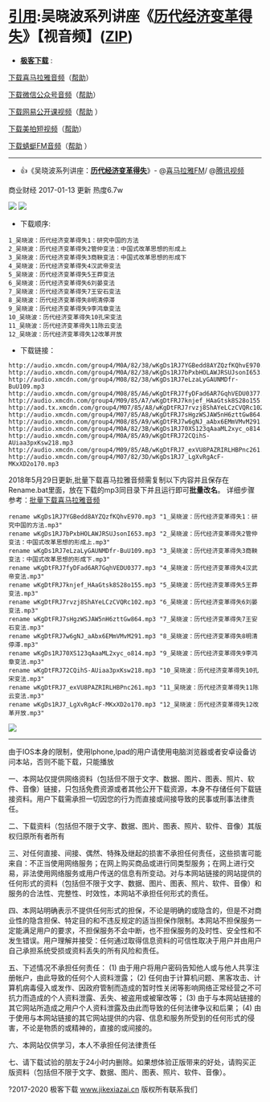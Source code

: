 # [引用](https://github.com/taoste/Hello-World/blob/master/Music/吴晓波：历代经济变革得失/Readme.md):吴晓波系列讲座《[**历代经济变革得失**](https://v.choong.net/wxb/)》【视音频】([ZIP](https://github.com/inchoong/wxb/archive/master.zip))

- [**极客下载**](http://jikexiazai.cn/) : 

[下载喜马拉雅音频](http://jikexiazai.cn/xmlyxz.html)（[帮助](http://jikexiazai.cn/xmly_help.html)）  

[下载微信公众号音频](http://jikexiazai.cn/wxxz.html)（[帮助](http://jikexiazai.cn/wxxz_help.html)） 

[下载网易公开课视频](http://jikexiazai.cn/gkkxz.html)（[帮助](http://jikexiazai.cn/wygkk_help.html) ） 

[下载美拍短视频](http://jikexiazai.cn/mpxz.html)（[帮助](http://jikexiazai.cn/mpxz_help.html)）  

[下载蜻蜓FM音频](http://jikexiazai.cn/qtfm.html)（[帮助](http://jikexiazai.cn/qtfm_help.html) ） 

-----------------------------------------------------------

- 👍《吴晓波系列讲座：[**历代经济变革得失**](https://v.qq.com/detail/6/6qf9pqtf8b4jqx1.html)》- @[喜马拉雅FM](https://www.ximalaya.com/)/ @[腾讯视频](https://v.qq.com/x/cover/6qf9pqtf8b4jqx1.html)

商业财经 2017-01-13 更新 热度6.7w

<p><img src="https://camo.githubusercontent.com/1514f0472b316e36c0b45fddd831ff67e98ffe9b/687474703a2f2f70686f746f63646e2e736f68752e636f6d2f32303134303131362f496d673339333632373036352e6a70673f7261773d74727565?raw=true"/>
<img src="https://camo.githubusercontent.com/0c395bc697f9c81fa1900bb42b3f1a2690b0161a/687474703a2f2f696d67312e6774696d672e636f6d2f762f706963732f6876312f3136342f31342f3933342f36303733373038342e706e673f7261773d74727565?raw=true"/></p>

- 下载顺序:
```
1_吴晓波：历代经济变革得失1：研究中国的方法
2_吴晓波：历代经济变革得失2管仲变法：中国式改革思想的形成上
3_吴晓波：历代经济变革得失3商鞅变法：中国式改革思想的形成下
4_吴晓波：历代经济变革得失4汉武帝变法
5_吴晓波：历代经济变革得失5王莽变法
6_吴晓波：历代经济变革得失6刘晏变法
7_吴晓波：历代经济变革得失7王安石变法
8_吴晓波：历代经济变革得失8明清停滞
9_吴晓波：历代经济变革得失9李鸿章变法
10_吴晓波：历代经济变革得失10孔宋变法
11_吴晓波：历代经济变革得失11陈云变法
12_吴晓波：历代经济变革得失12改革开放
```
- 下载链接：
```
http://audio.xmcdn.com/group4/M0A/82/38/wKgDs1RJ7YGBedd8AYZQzfKQhvE970.mp3
http://audio.xmcdn.com/group4/M0A/82/38/wKgDs1RJ7bPxbHOLAWJRSUJsonI653.mp3
http://audio.xmcdn.com/group4/M08/82/38/wKgDs1RJ7eLzaLyGAUNMDfr-BuU109.mp3
http://audio.xmcdn.com/group4/M08/85/A6/wKgDtFRJ7fyDFad6AR7GqhVEDU0377.mp3
http://audio.xmcdn.com/group4/M09/85/A7/wKgDtFRJ7knjef_HAaGtsk8S28o155.mp3
http://aod.tx.xmcdn.com/group4/M07/85/A8/wKgDtFRJ7rvzj8ShAYeLCzCVQRc102.mp3
http://audio.xmcdn.com/group4/M07/85/A8/wKgDtFRJ7sHgzWSJAW5nH6zttGw864.mp3
http://audio.xmcdn.com/group4/M08/85/A9/wKgDtFRJ7w6gNJ_aAbx6EMmVMvM291.mp3
http://audio.xmcdn.com/group4/M0A/82/3B/wKgDs1RJ70XS123qAaaML2xyc_o814.mp3
http://audio.xmcdn.com/group4/M0A/85/A9/wKgDtFRJ72CQihS-AUiaa3pxKsw218.mp3
http://audio.xmcdn.com/group4/M09/85/AB/wKgDtFRJ7_exVU8PAZRIRLHBPnc261.mp3
http://audio.xmcdn.com/group4/M07/82/3D/wKgDs1RJ7_LgXvRgAcF-MKxXD2o170.mp3
```

2018年5月29日更新,批量下载喜马拉雅音频需复制以下内容并且保存在Rename.bat里面，放在下载的mp3同目录下并且运行即可**批量改名**。 
  详细步骤参考：[批量下载喜马拉雅音频](http://jikexiazai.cn/xmlyxzbat_help.html) 

```
rename wKgDs1RJ7YGBedd8AYZQzfKQhvE970.mp3 "1_吴晓波：历代经济变革得失1：研究中国的方法.mp3"
rename wKgDs1RJ7bPxbHOLAWJRSUJsonI653.mp3 "2_吴晓波：历代经济变革得失2管仲变法：中国式改革思想的形成上.mp3"
rename wKgDs1RJ7eLzaLyGAUNMDfr-BuU109.mp3 "3_吴晓波：历代经济变革得失3商鞅变法：中国式改革思想的形成下.mp3"
rename wKgDtFRJ7fyDFad6AR7GqhVEDU0377.mp3 "4_吴晓波：历代经济变革得失4汉武帝变法.mp3"
rename wKgDtFRJ7knjef_HAaGtsk8S28o155.mp3 "5_吴晓波：历代经济变革得失5王莽变法.mp3"
rename wKgDtFRJ7rvzj8ShAYeLCzCVQRc102.mp3 "6_吴晓波：历代经济变革得失6刘晏变法.mp3"
rename wKgDtFRJ7sHgzWSJAW5nH6zttGw864.mp3 "7_吴晓波：历代经济变革得失7王安石变法.mp3"
rename wKgDtFRJ7w6gNJ_aAbx6EMmVMvM291.mp3 "8_吴晓波：历代经济变革得失8明清停滞.mp3"
rename wKgDs1RJ70XS123qAaaML2xyc_o814.mp3 "9_吴晓波：历代经济变革得失9李鸿章变法.mp3"
rename wKgDtFRJ72CQihS-AUiaa3pxKsw218.mp3 "10_吴晓波：历代经济变革得失10孔宋变法.mp3"
rename wKgDtFRJ7_exVU8PAZRIRLHBPnc261.mp3 "11_吴晓波：历代经济变革得失11陈云变法.mp3"
rename wKgDs1RJ7_LgXvRgAcF-MKxXD2o170.mp3 "12_吴晓波：历代经济变革得失12改革开放.mp3"
```
<img src="https://camo.githubusercontent.com/4a6c4bfe904fe4b20cd3318c9f50b3403b1360c9/687474703a2f2f7777342e73696e61696d672e636e2f6c617267652f35653863623336366a773165626f326839666963696a323066613062636a74372e6a70673f7261773d74727565?raw=true"/>

-----------------------------------------------------------

由于IOS本身的限制，使用Iphone,Ipad的用户请使用电脑浏览器或者安卓设备访问本站，否则不能下载，只能播放

一、本网站仅提供网络资料（包括但不限于文字、数据、图片、图表、照片、软件、音像）链接，只包括免费资源或者其他公开下载资源，本身不存储任何下载链接资料。用户下载需承担一切因您的行为而直接或间接导致的民事或刑事法律责任。

二、下载资料（包括但不限于文字、数据、图片、图表、照片、软件、音像）其版权归原所有者所有

三、对任何直接、间接、偶然、特殊及继起的损害不承担任何责任，这些损害可能来自：不正当使用网络服务；在网上购买商品或进行同类型服务；在网上进行交易，非法使用网络服务或用户传送的信息有所变动。对与本网站链接的网站提供的任何形式的资料（包括但不限于文字、数据、图片、图表、照片、软件、音像）和服务的合法性、完整性、时效性，本网站不承担任何形式的责任。

四、本网站明确表示不提供任何形式的担保，不论是明确的或隐含的，但是不对商业性的隐含担保、特定目的和不违反规定的适当担保作限制。本网站不担保服务一定能满足用户的要求，不担保服务不会中断，也不担保服务的及时性、安全性和不发生错误。用户理解并接受：任何通过取得信息资料的可信性取决于用户并由用户自己承担系统受损或资料丢失的所有风险和责任。

五、下述情况不承担任何责任： (1) 由于用户将用户密码告知他人或与他人共享注册帐户，由此导致的任何个人资料泄露； (2) 任何由于计算机问题、黑客攻击、计算机病毒侵入或发作、因政府管制而造成的暂时性关闭等影响网络正常经营之不可抗力而造成的个人资料泄露、丢失、被盗用或被窜改等； (3) 由于与本网站链接的其它网站所造成之用户个人资料泄露及由此而导致的任何法律争议和后果； (4) 由于使用与本网站链接的其它网站提供的内容、信息和服务所受到的任何形式的侵害，不论是物质的或精神的，直接的或间接的。

六、本网站仅供学习，本人不承担任何法律责任

七、请下载试验的朋友于24小时内删除。如果想体验正版带来的好处，请购买正版资料（包括但不限于文字、数据、图片、图表、照片、软件、音像）。

?2017-2020 极客下载 www.jikexiazai.cn 版权所有联系我们	

